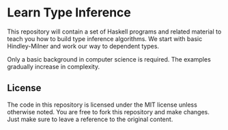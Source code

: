 Learn Type Inference
====================

This repository will contain a set of Haskell programs and related material to
teach you how to build type inference algorithms. We start with basic
Hindley-Milner and work our way to dependent types.

Only a basic background in computer science is required. The examples gradually
increase in complexity. 

## License

The code in this repository is licensed under the MIT license unless otherwise
noted. You are free to fork this repository and make changes. Just make sure to
leave a reference to the original content.

